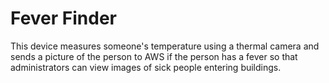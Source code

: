 # Fever Finder

This device measures someone's temperature using a thermal camera and sends a picture of the person to AWS if the person has a fever so that administrators can view images of sick people entering buildings.
